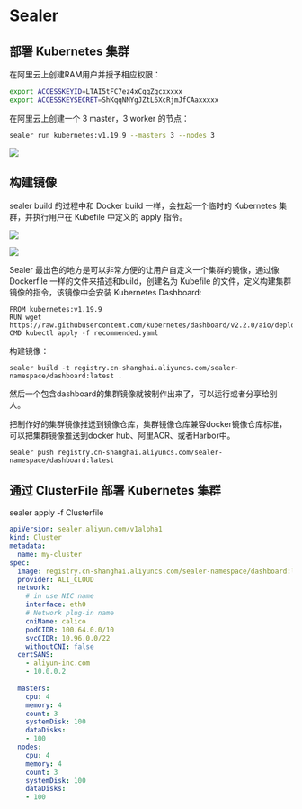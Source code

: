 # Sealer

## 部署 Kubernetes 集群

在阿里云上创建RAM用户并授予相应权限：
```sh
export ACCESSKEYID=LTAI5tFC7ez4xCqqZgcxxxxx
export ACCESSKEYSECRET=ShKqqNNYgJZtL6XcRjmJfCAaxxxxx
```

在阿里云上创建一个 3 master，3 worker 的节点：
```sh
sealer run kubernetes:v1.19.9 --masters 3 --nodes 3 
```


![](https://chengzw258.oss-cn-beijing.aliyuncs.com/Article/20210714000520.png)


## 构建镜像

sealer build 的过程中和 Docker build 一样，会拉起一个临时的 Kubernetes 集群，并执行用户在 Kubefile 中定义的 apply 指令。



![](https://chengzw258.oss-cn-beijing.aliyuncs.com/Article/20210713235145.png)



![](https://chengzw258.oss-cn-beijing.aliyuncs.com/Article/20210714000532.png)



Sealer 最出色的地方是可以非常方便的让用户自定义一个集群的镜像，通过像Dockerfile 一样的文件来描述和build，创建名为 Kubefile 的文件，定义构建集群镜像的指令，该镜像中会安装 Kubernetes Dashboard:

```
FROM kubernetes:v1.19.9
RUN wget https://raw.githubusercontent.com/kubernetes/dashboard/v2.2.0/aio/deploy/recommended.yaml
CMD kubectl apply -f recommended.yaml
```

构建镜像：

```
sealer build -t registry.cn-shanghai.aliyuncs.com/sealer-namespace/dashboard:latest .
```

然后一个包含dashboard的集群镜像就被制作出来了，可以运行或者分享给别人。

把制作好的集群镜像推送到镜像仓库，集群镜像仓库兼容docker镜像仓库标准，可以把集群镜像推送到docker hub、阿里ACR、或者Harbor中。

```
sealer push registry.cn-shanghai.aliyuncs.com/sealer-namespace/dashboard:latest
```

## 通过 ClusterFile 部署 Kubernetes 集群

sealer apply -f Clusterfile

```yaml
apiVersion: sealer.aliyun.com/v1alpha1
kind: Cluster
metadata:
  name: my-cluster
spec:
  image: registry.cn-shanghai.aliyuncs.com/sealer-namespace/dashboard:latest
  provider: ALI_CLOUD
  network:
    # in use NIC name
    interface: eth0
    # Network plug-in name
    cniName: calico
    podCIDR: 100.64.0.0/10
    svcCIDR: 10.96.0.0/22
    withoutCNI: false
  certSANS:
    - aliyun-inc.com
    - 10.0.0.2
    
  masters:
    cpu: 4
    memory: 4
    count: 3
    systemDisk: 100
    dataDisks:
    - 100
  nodes:
    cpu: 4
    memory: 4
    count: 3
    systemDisk: 100
    dataDisks:
    - 100
```